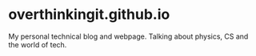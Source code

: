 # overthinkingit.github.io
My personal technical blog and webpage. Talking about physics, CS and the world of tech. 
